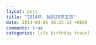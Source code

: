 ```yaml
---
layout: post
title: "2014年，我的25岁生日"
date: 2014-04-06 16:23:52 +0800
comments: true
categories: life birthday travel 
---
```


<!--more-->
<img src="/downloads/img/2014-04-06/1.jpg" alt="" /><br/>
<img src="/downloads/img/2014-04-06/2.jpg" alt="" /><br/>
<img src="/downloads/img/2014-04-06/3.jpg" alt="" /><br/>
<img src="/downloads/img/2014-04-06/4.jpg" alt="" /><br/>
<img src="/downloads/img/2014-04-06/5.jpg" alt="" /><br/>
<img src="/downloads/img/2014-04-06/6.jpg" alt="" /><br/>
<img src="/downloads/img/2014-04-06/7.jpg" alt="" /><br/>
<img src="/downloads/img/2014-04-06/8.jpg" alt="" /><br/>
<img src="/downloads/img/2014-04-06/9.jpg" alt="" /><br/>
<img src="/downloads/img/2014-04-06/10.jpg" alt="" /><br/>
<img src="/downloads/img/2014-04-06/11.jpg" alt="" /><br/>
<img src="/downloads/img/2014-04-06/12.jpg" alt="" /><br/>
<img src="/downloads/img/2014-04-06/13.jpg" alt="" /><br/>
